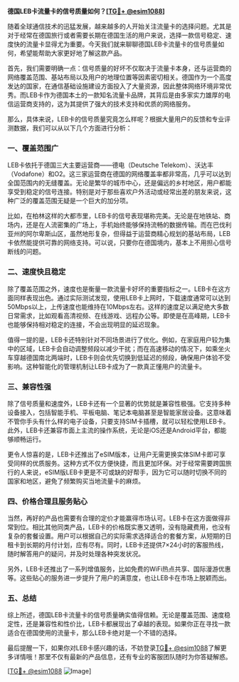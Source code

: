 **德国LEB卡流量卡的信号质量如何？[[TG💪+ @esim1088](https://t.me/s/esim1088)]**

随着全球通信技术的迅猛发展，越来越多的人开始关注流量卡的选择问题。尤其是对于经常在德国旅行或者需要长期在德国生活的用户来说，选择一款信号稳定、速度快的流量卡显得尤为重要。今天我们就来聊聊德国LEB卡流量卡的信号质量如何，希望能帮助大家更好地了解这款产品。

首先，我们需要明确一点：信号质量的好坏不仅取决于流量卡本身，还与运营商的网络覆盖范围、基站布局以及用户的地理位置等因素密切相关。德国作为一个高度发达的国家，在通信基础设施建设方面投入了大量资源，因此整体网络环境非常优秀。而LEB卡作为德国本土的一款知名流量卡品牌，其背后是由多家实力雄厚的电信运营商支持的，这为其提供了强大的技术支持和优质的网络服务。

那么，具体来说，LEB卡的信号质量究竟怎么样呢？根据大量用户的反馈和专业评测数据，我们可以从以下几个方面进行分析：

### **一、覆盖范围广**

LEB卡依托于德国三大主要运营商——德电（Deutsche Telekom）、沃达丰（Vodafone）和O2。这三家运营商在德国的网络覆盖率都非常高，几乎可以达到全国范围内的无缝覆盖。无论是繁华的城市中心，还是偏远的乡村地区，用户都能享受到稳定的信号连接。特别是对于那些喜欢户外活动或经常出差的朋友来说，这种广泛的覆盖范围无疑是一个巨大的加分项。

比如，在柏林这样的大都市里，LEB卡的信号表现堪称完美。无论是在地铁站、商场内，还是在人流密集的广场上，手机始终能够保持流畅的数据传输。而在巴伐利亚州的阿尔卑斯山区，虽然地形复杂，但得益于运营商精心规划的基站布局，LEB卡依然能提供可靠的网络支持。可以说，只要你在德国境内，基本上不用担心信号断线的问题。

### **二、速度快且稳定**

除了覆盖范围之外，速度也是衡量一款流量卡好坏的重要指标之一。LEB卡在这方面同样表现出色。通过实际测试发现，使用LEB卡上网时，下载速度通常可以达到50Mbps以上，上传速度也能维持在10Mbps左右。这样的速度足以满足绝大多数日常需求，比如观看高清视频、在线游戏、远程办公等。即使是在高峰期，LEB卡也能够保持相对稳定的连接，不会出现明显的延迟现象。

值得一提的是，LEB卡还特别针对不同场景进行了优化。例如，在家庭用户较为集中的区域，LEB卡会自动调整频段以减少干扰；而在高速移动的情况下，如乘坐火车穿越德国南北两端时，LEB卡则会优先切换到低延迟的频段，确保用户体验不受影响。这种智能化的管理机制让LEB卡成为了一款真正懂用户的流量卡。

### **三、兼容性强**

除了信号质量和速度外，LEB卡还有一个显著的优势就是兼容性极强。它支持多种设备接入，包括智能手机、平板电脑、笔记本电脑甚至是智能家居设备。这意味着不管你手头有什么样的电子设备，只要支持SIM卡插槽，就可以轻松使用LEB卡。此外，LEB卡还兼容市面上主流的操作系统，无论是iOS还是Android平台，都能够顺畅运行。

更令人惊喜的是，LEB卡还推出了eSIM版本，让用户无需更换实体SIM卡即可享受同样的优质服务。这种方式不仅方便快捷，而且更加环保。对于经常需要跨国旅行的人来说，eSIM版LEB卡更是不可或缺的好帮手，因为它可以随时切换不同的国家和地区，避免了频繁购买当地流量卡的麻烦。

### **四、价格合理且服务贴心**

当然，再好的产品也需要有合理的定价才能赢得市场认可。LEB卡在这方面做得非常到位。相比其他同类产品，LEB卡的价格既实惠又透明，没有隐藏费用，也没有复杂的套餐设置。用户可以根据自己的实际需求选择适合的套餐方案，从短期的日租卡到长期的月付计划，应有尽有。同时，LEB卡还提供7×24小时的客服热线，随时解答用户的疑问，并及时处理各种突发状况。

另外，LEB卡还推出了一系列增值服务，比如免费的WiFi热点共享、国际漫游优惠等。这些贴心的服务进一步提升了用户的满意度，也让LEB卡在市场上脱颖而出。

### **五、总结**

综上所述，德国LEB卡流量卡的信号质量确实值得信赖。无论是覆盖范围、速度稳定性，还是兼容性和性价比，LEB卡都展现出了卓越的表现。如果你正在寻找一款适合在德国使用的流量卡，那么LEB卡绝对是一个不错的选择。

最后提醒一下，如果你对LEB卡感兴趣的话，不妨登录[TG💪+ @esim1088](https://t.me/s/esim1088)了解更多详情哦！那里不仅有最新的产品信息，还有专业的客服团队随时为你答疑解惑。

[[TG💪+ @esim1088](https://t.me/s/esim1088) ![Image](https://i.postimg.cc/4NQfJmqS/Snipaste-2025-05-13-00-14-12.png)]